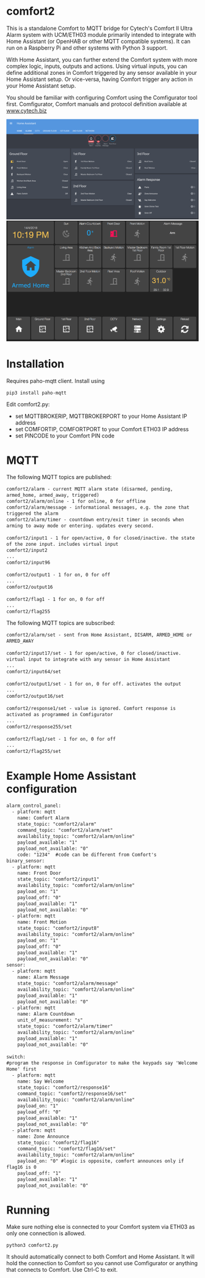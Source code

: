 # comfort2

This is a standalone Comfort to MQTT bridge for Cytech's Comfort II Ultra Alarm system with UCM/ETH03 module primarily intended to integrate with Home Assistant (or OpenHAB or other MQTT compatible systems). It can run on a Raspberry Pi and other systems with Python 3 support.

With Home Assistant, you can further extend the Comfort system with more complex logic, inputs, outputs and actions. Using virtual inputs, you can define additional zones in Comfort triggered by any sensor available in your Home Assistant setup. Or vice-versa, having Comfort trigger any action in your Home Assistant setup.

You should be familiar with configuring Comfort using the Comfigurator tool first. Comfigurator, Comfort manuals and protocol definition available at www.cytech.biz

![homeassistant](homeassistant.png)
![hadashboard](hadashboard.png)

# Installation

Requires paho-mqtt client. Install using
```
pip3 install paho-mqtt
```
Edit comfort2.py:

- set MQTTBROKERIP, MQTTBROKERPORT to your Home Assistant IP address
- set COMFORTIP, COMFORTPORT to your Comfort ETH03 IP address
- set PINCODE to your Comfort PIN code

# MQTT

The following MQTT topics are published:
```
comfort2/alarm - current MQTT alarm state (disarmed, pending, armed_home, armed_away, triggered)
comfort2/alarm/online - 1 for online, 0 for offline
comfort2/alarm/message - informational messages, e.g. the zone that triggered the alarm
comfort2/alarm/timer - countdown entry/exit timer in seconds when arming to away mode or entering. updates every second.

comfort2/input1 - 1 for open/active, 0 for closed/inactive. the state of the zone input. includes virtual input
comfort2/input2
...
comfort2/input96

comfort2/output1 - 1 for on, 0 for off
...
comfort2/output16

comfort2/flag1 - 1 for on, 0 for off
...
comfort2/flag255
```

The following MQTT topics are subscribed:
```
comfort2/alarm/set - sent from Home Assistant, DISARM, ARMED_HOME or ARMED_AWAY

comfort2/input17/set - 1 for open/active, 0 for closed/inactive. virtual input to integrate with any sensor in Home Assistant
...
comfort2/input64/set

comfort2/output1/set - 1 for on, 0 for off. activates the output
...
comfort2/output16/set

comfort2/response1/set - value is ignored. Comfort response is activated as programmed in Comfigurator
...
comfort2/response255/set

comfort2/flag1/set - 1 for on, 0 for off
...
comfort2/flag255/set
```

# Example Home Assistant configuration
```
alarm_control_panel:
  - platform: mqtt
    name: Comfort Alarm
    state_topic: "comfort2/alarm"
    command_topic: "comfort2/alarm/set"
    availability_topic: "comfort2/alarm/online"
    payload_available: "1"
    payload_not_available: "0"
    code: "1234"  #code can be different from Comfort's
binary_sensor:
  - platform: mqtt
    name: Front Door
    state_topic: "comfort2/input1"
    availability_topic: "comfort2/alarm/online"
    payload_on: "1"
    payload_off: "0"
    payload_available: "1"
    payload_not_available: "0"    
  - platform: mqtt
    name: Front Motion
    state_topic: "comfort2/input8"
    availability_topic: "comfort2/alarm/online"
    payload_on: "1"
    payload_off: "0"
    payload_available: "1"
    payload_not_available: "0"
sensor:
  - platform: mqtt
    name: Alarm Message
    state_topic: "comfort2/alarm/message"
    availability_topic: "comfort2/alarm/online"
    payload_available: "1"
    payload_not_available: "0"
  - platform: mqtt
    name: Alarm Countdown
    unit_of_measurement: "s"
    state_topic: "comfort2/alarm/timer"
    availability_topic: "comfort2/alarm/online"
    payload_available: "1"
    payload_not_available: "0"
    
switch:
#program the response in Comfigurator to make the keypads say 'Welcome Home' first
  - platform: mqtt
    name: Say Welcome 
    state_topic: "comfort2/response16"
    command_topic: "comfort2/response16/set"
    availability_topic: "comfort2/alarm/online"
    payload_on: "1"
    payload_off: "0"
    payload_available: "1"
    payload_not_available: "0"
  - platform: mqtt
    name: Zone Announce
    state_topic: "comfort2/flag16"
    command_topic: "comfort2/flag16/set"
    availability_topic: "comfort2/alarm/online"
    payload_on: "0" #logic is opposite, comfort announces only if flag16 is 0
    payload_off: "1"
    payload_available: "1"
    payload_not_available: "0"
```

# Running

Make sure nothing else is connected to your Comfort system via ETH03 as only one connection is allowed.
```
python3 comfort2.py
```
It should automatically connect to both Comfort and Home Assistant. It will hold the connection to Comfort so you cannot use Comfigurator or anything that connects to Comfort. Use Ctrl-C to exit.

